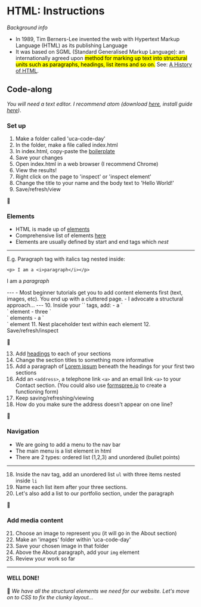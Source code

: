 # HTML: Instructions #

*Background info*
- In 1989, Tim Berners-Lee invented the web with Hypertext Markup Language (HTML) as its publishing Language
- It was based on SGML (Standard Generalised Markup Language): an internationally agreed upon <mark>method for marking up text into structural units such as paragraphs, headings, list items and so on.</mark> See: [A History of HTML](https://www.w3.org/People/Raggett/book4/ch02.html).

## Code-along

*You will need a text editor. I recommend atom (download [here](https://atom.io/), install guide [here](https://flight-manual.atom.io/getting-started/sections/installing-atom/))*.

### Set up ###

1. Make a folder called 'uca-code-day'
2. In the folder, make a file called index.html
3. In index.html, copy-paste the [boilerplate](./boilerplate.html)
4. Save your changes
5. Open index.html in a web browser (I recommend Chrome)
6. View the results!
7. Right click on the page to 'inspect' or 'inspect element'
8. Change the title to your name and the body text to 'Hello World!'
9. Save/refresh/view

:speech_balloon:

### Elements ###

- HTML is made up of [elements](https://www.w3schools.com/html/html_elements.asp)
- Comprehensive list of elements [here](https://www.w3schools.com/tags/)
- Elements are usually defined by start and end tags which *nest*
---
E.g. Paragraph tag with italics tag nested inside:

`<p> I am a <i>paragraph</i></p>`
<p> I am a <i>paragraph</i></p>
---
- Most beginner tutorials get you to add content elements first (text, images, etc). You end up with a cluttered page.
- I advocate a structural approach...
---
10. Inside your `<body>` tags, add:
    - a `<nav>` element
    - three `<section>` elements
    - a `<footer>` element
11. Nest placeholder text within each element
12. Save/refresh/inspect

:speech_balloon:

13. Add [headings](https://www.w3schools.com/html/html_headings.asp) to each of your sections
14. Change the section titles to something more informative
15. Add a paragraph of [Lorem ipsum](./lorem-ipsum.md) beneath the headings for your first two sections
16. Add an `<address>`, a telephone link `<a>` and an email link `<a>` to your Contact section. (You could also use [formspree.io](https://formspree.io/) to create a functioning form)
17. Keep saving/refreshing/viewing
18. How do you make sure the address doesn't appear on one line?

:speech_balloon:

### Navigation ###

- We are going to add a menu to the nav bar
- The main menu is a list element in html
- There are 2 types: ordered list (1,2,3) and unordered (bullet points)

---
18. Inside the nav tag, add an unordered list `ul` with three items nested inside `li`
19. Name each list item after your three sections.
20. Let's also add a list to our portfolio section, under the paragraph

:speech_balloon:

### Add media content ###

21. Choose an image to represent you (it will go in the About section)
22. Make an 'images' folder within 'uca-code-day'
23. Save your chosen image in that folder
24. Above the About paragraph, add your `img` element
25. Review your work so far

---

#### WELL DONE! ####

:clap:
<i>We have all the structural elements we need for our website. Let's move on to CSS to fix the clunky layout...</i>
